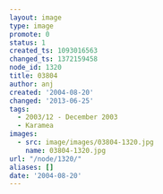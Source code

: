 ```yaml
---
layout: image
type: image
promote: 0
status: 1
created_ts: 1093016563
changed_ts: 1372159458
node_id: 1320
title: 03804
author: anj
created: '2004-08-20'
changed: '2013-06-25'
tags:
  - 2003/12 - December 2003
  - Karamea
images:
  - src: image/images/03804-1320.jpg
    name: 03804-1320.jpg
url: "/node/1320/"
aliases: []
date: '2004-08-20'
---
```


